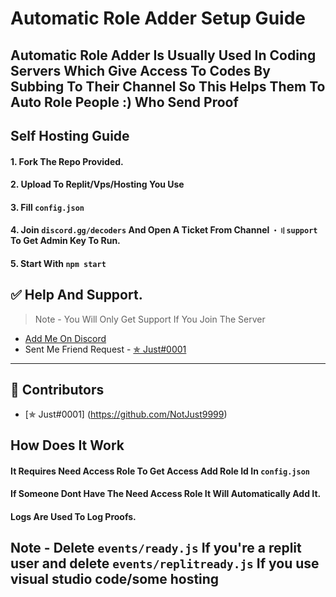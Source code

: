 # Automatic Role Adder Setup Guide

## Automatic Role Adder Is Usually Used In Coding Servers Which Give Access To Codes By Subbing To Their Channel So This Helps Them To Auto Role People :) Who Send Proof

## Self Hosting Guide

#### 1. Fork The Repo Provided.
#### 2. Upload To Replit/Vps/Hosting You Use
#### 3. Fill `config.json` 
#### 4. Join `discord.gg/decoders` And Open A Ticket From Channel `・〢support` To Get Admin Key To Run.
#### 5. Start With `npm start`

## ✅ Help And Support.
> Note - You Will Only Get Support If You Join The Server
* [Add Me On Discord](https://discord.com/user/862621966317912084)
* Sent Me Friend Request - [✯ Just#0001](https://www.youtube.com/channel/decoders1)

<hr>

## 📝 Contributors
- [✯ Just#0001] (https://github.com/NotJust9999)

## How Does It Work

#### It Requires Need Access Role To Get Access Add Role Id In `config.json`
#### If Someone Dont Have The Need Access Role It Will Automatically Add It.
#### Logs Are Used To Log Proofs.

## Note - Delete `events/ready.js` If you're a replit user and delete `events/replitready.js` If you use visual studio code/some hosting
